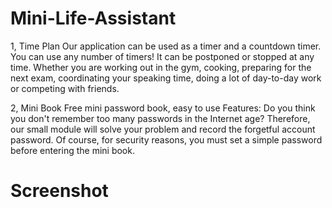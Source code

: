 # Mini-Life-Assistant
1, Time Plan
Our application can be used as a timer and a countdown timer. You can use any number of timers! It can be postponed or stopped at any time.
Whether you are working out in the gym, cooking, preparing for the next exam, coordinating your speaking time, doing a lot of day-to-day work or competing with friends.

2, Mini Book
Free mini password book, easy to use
Features:
Do you think you don't remember too many passwords in the Internet age? Therefore, our small module will solve your problem and record the forgetful account password. Of course, for security reasons, you must set a simple password before entering the mini book.

# Screenshot

